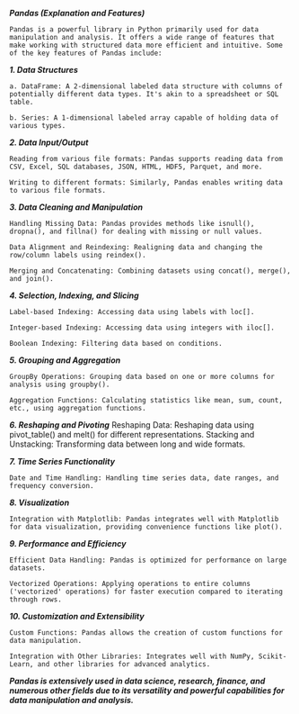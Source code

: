 
***Pandas (Explanation and Features)***

    Pandas is a powerful library in Python primarily used for data manipulation and analysis. It offers a wide range of features that make working with structured data more efficient and intuitive. Some of the key features of Pandas include:

***1. Data Structures***
    
    a. DataFrame: A 2-dimensional labeled data structure with columns of potentially different data types. It's akin to a spreadsheet or SQL table.
    
    b. Series: A 1-dimensional labeled array capable of holding data of various types.


***2. Data Input/Output***
    
    Reading from various file formats: Pandas supports reading data from CSV, Excel, SQL databases, JSON, HTML, HDF5, Parquet, and more.
    
    Writing to different formats: Similarly, Pandas enables writing data to various file formats.



***3. Data Cleaning and Manipulation***

    Handling Missing Data: Pandas provides methods like isnull(), dropna(), and fillna() for dealing with missing or null values.
    
    Data Alignment and Reindexing: Realigning data and changing the row/column labels using reindex().
    
    Merging and Concatenating: Combining datasets using concat(), merge(), and join().
    
***4. Selection, Indexing, and Slicing***
    
    Label-based Indexing: Accessing data using labels with loc[].
    
    Integer-based Indexing: Accessing data using integers with iloc[].
    
    Boolean Indexing: Filtering data based on conditions.

    
***5. Grouping and Aggregation***

    GroupBy Operations: Grouping data based on one or more columns for analysis using groupby().
    
    Aggregation Functions: Calculating statistics like mean, sum, count, etc., using aggregation functions.


***6. Reshaping and Pivoting***
Reshaping Data: Reshaping data using pivot_table() and melt() for different representations.
Stacking and Unstacking: Transforming data between long and wide formats.


***7. Time Series Functionality***

    Date and Time Handling: Handling time series data, date ranges, and frequency conversion.


***8. Visualization***

    Integration with Matplotlib: Pandas integrates well with Matplotlib for data visualization, providing convenience functions like plot().


***9. Performance and Efficiency***

    Efficient Data Handling: Pandas is optimized for performance on large datasets.
    
    Vectorized Operations: Applying operations to entire columns ('vectorized' operations) for faster execution compared to iterating through rows.


***10. Customization and Extensibility***

    Custom Functions: Pandas allows the creation of custom functions for data manipulation.
    
    Integration with Other Libraries: Integrates well with NumPy, Scikit-Learn, and other libraries for advanced analytics.


***Pandas is extensively used in data science, research, finance, and numerous other fields due to its versatility and powerful capabilities for data manipulation and analysis.***